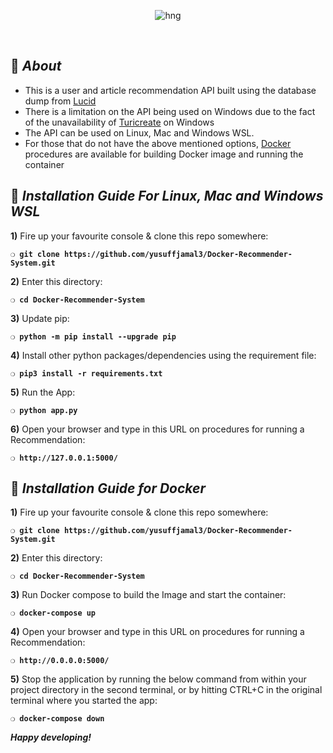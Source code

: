 <div align="center">

![hng](https://res.cloudinary.com/iambeejayayo/image/upload/v1554240066/brand-logo.png)

<br>

</div>

## :page_with_curl: _About_
- This is a user and article recommendation API built using the database dump from [Lucid](https://lucid.blog)
- There is a limitation on the API being used on Windows due to the fact of the unavailability of [Turicreate](https://github.com/apple/turicreate) on Windows
- The API can be used on Linux, Mac and Windows WSL.
- For those that do not have the above mentioned options, [Docker](https://www.docker.com) procedures are available for building Docker image and running the container

## :page_with_curl: _Installation Guide For Linux, Mac and Windows WSL_

**1)** Fire up your favourite console & clone this repo somewhere:

__`❍ git clone https://github.com/yusuffjamal3/Docker-Recommender-System.git`__

**2)** Enter this directory:

__`❍ cd Docker-Recommender-System`__

**3)** Update pip:

__`❍ python -m pip install --upgrade pip`__

**4)** Install other python packages/dependencies using the requirement file:

__`❍ pip3 install -r requirements.txt`__

**5)** Run the App:

__`❍ python app.py`__

**6)** Open your browser and type in this URL on procedures for running a Recommendation:

__`❍ http://127.0.0.1:5000/`__


## :page_with_curl: _Installation Guide for Docker_

**1)** Fire up your favourite console & clone this repo somewhere:

__`❍ git clone https://github.com/yusuffjamal3/Docker-Recommender-System.git`__

**2)** Enter this directory:

__`❍ cd Docker-Recommender-System`__

**3)** Run Docker compose to build the Image and start the container:

__`❍ docker-compose up`__

**4)** Open your browser and type in this URL on procedures for running a Recommendation:

__`❍ http://0.0.0.0:5000/`__

**5)** Stop the application by running the below command from within your project directory in the second terminal, or by hitting CTRL+C in the original terminal where you started the app:

__`❍ docker-compose down`__

__*Happy developing!*__